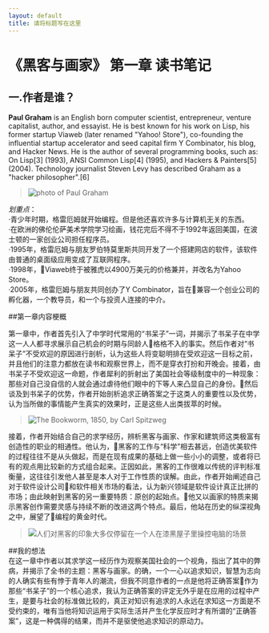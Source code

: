 ```yaml
---
layout: default
title: 请将标题写在这里
---
```


# 《黑客与画家》 第一章 读书笔记

## 一.作者是谁？

**Paul Graham** is an English born computer scientist, entrepreneur, venture capitalist, author, and essayist. He is best known for his work on Lisp, his former startup Viaweb (later renamed "Yahoo! Store"), co-founding the influential startup accelerator and seed capital firm Y Combinator, his blog, and Hacker News. He is the author of several programming books, such as: On Lisp[3] (1993), ANSI Common Lisp[4] (1995), and Hackers & Painters[5] (2004). Technology journalist Steven Levy has described Graham as a "hacker philosopher".[6]
>![photo of Paul Graham](https://en.wikipedia.org/wiki/Paul_Graham_(programmer)#/media/File:Paulgraham_240x320.jpg)

*划重点*：  
·青少年时期，格雷厄姆就开始编程。但是他还喜欢许多与计算机无关的东西。  
·在欧洲的佛伦伦萨美术学院学习绘画，钱花完后不得不于1992年返回美国，在波士顿的一家创业公司担任程序员。  
·1995年，格雷厄姆与朋友罗伯特莫里斯共同开发了一个搭建网店的软件，该软件由普通的桌面级应用变成了互联网程序。  
·1998年，Viaweb终于被雅虎以4900万美元的价格兼并，并改名为Yahoo Store。  
·2005年，格雷厄姆与朋友共同创办了Y Combinator，旨在兼容一个创业公司的孵化器，一个教导员，和一个与投资人连接的中介。

##第一章内容梗概

第一章中，作者首先引入了中学时代常用的“书呆子”一词，并揭示了书呆子在中学这一人人都寻求展示自己机会的时期与同龄人格格不入的事实。然后作者对“书呆子”不受欢迎的原因进行剖析，认为这些人将变聪明排在受欢迎这一目标之前，并且他们的注意力都放在读书和观察世界上，而不是穿衣打扮和开晚会。接着，由书呆子不受欢迎这一命题，作者犀利的折射出了美国社会等级制度中的一种现象：那些对自己没自信的人就会通过虐待他们眼中的下等人来凸显自己的身份。然后谈及到书呆子的优势，作者开始剖析追求正确答案之于这类人的重要性以及优势，认为当所做的事情能产生真实的效果时，正是这些人出类拔萃的时候。

>![The Bookworm, 1850, by Carl Spitzweg](https://en.wikipedia.org/wiki/Bibliophilia#/media/File:Carl_Spitzweg_021.jpg)

   接着，作者开始结合自己的求学经历，辨析黑客与画家、作家和建筑师这类极富有创造性的职业的相通性。他认为，黑客的工作与“科学”相去甚远，创造优美软件的过程往往不是从头做起，而是在现有成果的基础上做一些小小的调整，或者将已有的观点用比较新的方式组合起来。正因如此，黑客的工作很难以传统的评判标准衡量，这往往引发他人甚至是本人对于工作性质的误解。由此，作者开始阐述自己对于软件设计公司和软件相关市场的看法，认为新兴领域是软件设计真正比拼的市场；由此映射到黑客的另一重要特质：原创的起始点。他又以画家的特质来揭示黑客创作需要灵感与持续不断的改进这两个特点。最后，他站在历史的纵深视角之中，展望了编程的黄金时代。
>![人们对黑客的印象大多仅停留在一个人在漆黑屋子里操控电脑的场景](https://en.wikipedia.org/wiki/Hacker#/media/File:Backlit_keyboard.jpg)  
   
##我的想法    
  在这一章中作者以其求学这一经历作为观察美国社会的一个视角，指出了其中的弊病，并揭示了全书的主题：黑客与画家。的确，一个一心以追求知识，智慧为志向的人确实有些有悖于青年人的潮流，但我不同意作者的一点是他将正确答案作为那些“书呆子”的一个核心追求，我认为正确答案的评定无外乎是在应用的过程中产生，是要与社会的标准做比较的，真正对知识有追求的人永远在求知这一方面是不受约束的，唯有当他将知识运用于实际生活并产生化学反应时才有所谓的“正确答案”，这是一种偶得的结果，而并不是驱使他追求知识的原动力。
   
    

